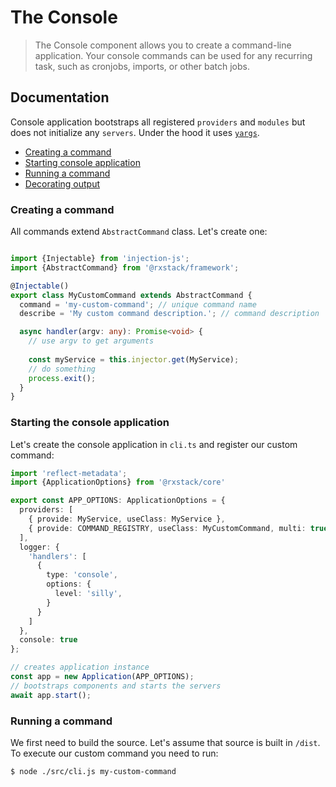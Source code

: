# The Console

> The Console component allows you to create a command-line application. Your console commands can be used for
 any recurring task, such as cronjobs, imports, or other batch jobs. 
               
## Documentation
Console application bootstraps all registered `providers` and `modules` but does not initialize any `servers`.
Under the hood it uses [`yargs`](https://github.com/yargs/yargs).

* [Creating a command](#create-command)
* [Starting console application](#start-application)
* [Running a command](#create-command)
* [Decorating output](#run-command)

### <a name="create-command"></a>  Creating a command
All commands extend `AbstractCommand` class. Let's create one:

```typescript

import {Injectable} from 'injection-js';
import {AbstractCommand} from '@rxstack/framework';

@Injectable()
export class MyCustomCommand extends AbstractCommand {
  command = 'my-custom-command'; // unique command name
  describe = 'My custom command description.'; // command description

  async handler(argv: any): Promise<void> {
    // use argv to get arguments
    
    const myService = this.injector.get(MyService);
    // do something
    process.exit();
  }
}

```

### <a name="start-application"></a>  Starting the console application
Let's create the console application in `cli.ts` and register our custom command:

```typescript
import 'reflect-metadata';
import {ApplicationOptions} from '@rxstack/core'

export const APP_OPTIONS: ApplicationOptions = {
  providers: [
    { provide: MyService, useClass: MyService },
    { provide: COMMAND_REGISTRY, useClass: MyCustomCommand, multi: true },
  ],
  logger: {
    'handlers': [
      {
        type: 'console',
        options: {
          level: 'silly',
        }
      }
    ]
  },
  console: true
};

// creates application instance
const app = new Application(APP_OPTIONS);
// bootstraps components and starts the servers
await app.start();
```

### <a name="run-command"></a>  Running a command

We first need to build the source. Let's assume that source is built in `/dist`.
To execute our custom command you need to run: 
```bash
$ node ./src/cli.js my-custom-command
```

